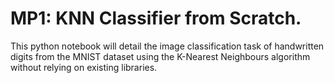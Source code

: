 # MP1: KNN Classifier from Scratch. 
This python notebook will detail the image classification task of handwritten digits from the MNIST dataset using the K-Nearest Neighbours algorithm without relying on existing libraries. 
